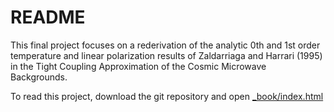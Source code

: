 # README

This final project focuses on a rederivation of the analytic 0th and 1st order temperature and linear polarization results of Zaldarriaga and Harrari (1995) in the Tight Coupling Approximation of the Cosmic Microwave Backgrounds.

To read this project, download the git repository and open [_book/index.html](_book/index.html)

